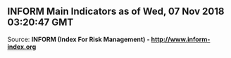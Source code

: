 ## INFORM Main Indicators as of Wed, 07 Nov 2018 03:20:47 GMT

Source: **INFORM (Index For Risk Management) - http://www.inform-index.org**